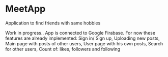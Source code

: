# MeetApp
Application to find friends with same hobbies

Work in progress..
App is connected to Google Firabase.
For now these features are already implemented: 
Sign in/ Sign up,
Uploading new posts, 
Main page with posts of other users, 
User page with his own posts,
Search for other users,
Count of: likes, followers and following
